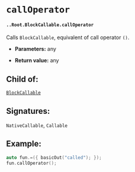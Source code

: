 # `callOperator`

#### `..Root.BlockCallable.callOperator`

Calls `BlockCallable`, equivalent of call operator `()`.

* **Parameters:** any

* **Return value:** any

## Child of:

[`BlockCallable`](docs..Root.BlockCallable.md)

## Signatures:

`NativeCallable`, `Callable`

## Example:

```c
auto fun.=({ basicOut("called"); });
fun.callOperator();
```